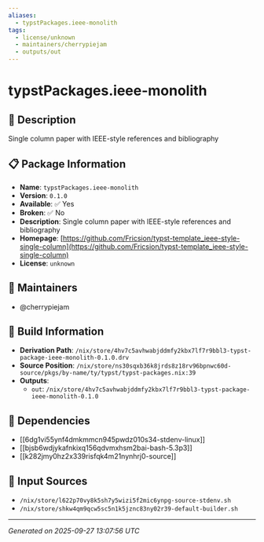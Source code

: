 ```yaml
---
aliases:
  - typstPackages.ieee-monolith
tags:
  - license/unknown
  - maintainers/cherrypiejam
  - outputs/out
---
```


# typstPackages.ieee-monolith

## 📝 Description

Single column paper with IEEE-style references and bibliography

## 📋 Package Information

- **Name**: `typstPackages.ieee-monolith`
- **Version**: `0.1.0`
- **Available**: ✅ Yes
- **Broken**: ✅ No
- **Description**: Single column paper with IEEE-style references and bibliography
- **Homepage**: [https://github.com/Fricsion/typst-template_ieee-style-single-column](https://github.com/Fricsion/typst-template_ieee-style-single-column)
- **License**: `unknown`
## 👥 Maintainers

- @cherrypiejam


## 🔧 Build Information

- **Derivation Path**: `/nix/store/4hv7c5avhwabjddmfy2kbx7lf7r9bbl3-typst-package-ieee-monolith-0.1.0.drv`
- **Source Position**: `/nix/store/ns30sqxb36k8jrds8z18rv96bpnwc60d-source/pkgs/by-name/ty/typst/typst-packages.nix:39`
- **Outputs**:
  - `out`:  `/nix/store/4hv7c5avhwabjddmfy2kbx7lf7r9bbl3-typst-package-ieee-monolith-0.1.0`

## 🔗 Dependencies

- [[6dg1vi55ynf4dmkmmcn945pwdz010s34-stdenv-linux]]
- [[bjsb6wdjykafnkixq156qdvmxhsm2bai-bash-5.3p3]]
- [[k282jmy0hz2x339risfqk4m21nynhrj0-source]]

## 📁 Input Sources

- `/nix/store/l622p70vy8k5sh7y5wizi5f2mic6ynpg-source-stdenv.sh`
- `/nix/store/shkw4qm9qcw5sc5n1k5jznc83ny02r39-default-builder.sh`

---
*Generated on 2025-09-27 13:07:56 UTC*
